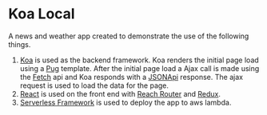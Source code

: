 # Koa Local
A news and weather app created to demonstrate the use of the following things. 

1. [Koa] is used as the backend framework. Koa renders the initial page load using a [Pug] template.
After the initial page load a Ajax call is made using the [Fetch] api and Koa responds with a [JSONApi]
response. The ajax request is used to load the data for the page. 
2. [React] is used on the front end with [Reach Router] and [Redux]. 
3. [Serverless Framework] is used to deploy the app to aws lambda.

[Koa]:https://koajs.com/
[Pug]:https://pugjs.org/
[Fetch]:https://developer.mozilla.org/en-US/docs/Web/API/Fetch_API
[JSONApi]:https://jsonapi.org/
[React]:https://reactjs.org/
[Reach Router]:https://reach.tech/
[Redux]:https://redux.js.org/
[Serverless Framework]:https://serverless.com/
